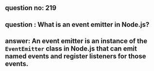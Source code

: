 
      
## question no: 219

## question : What is an event emitter in Node.js?

## answer: An event emitter is an instance of the `EventEmitter` class in Node.js that can emit named events and register listeners for those events.
      